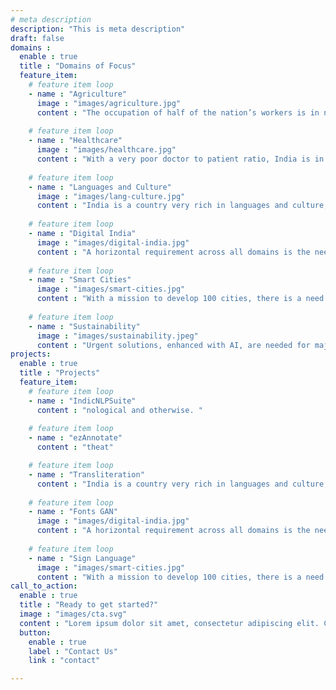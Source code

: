 ```yaml
---
# meta description
description: "This is meta description"
draft: false
domains :
  enable : true
  title : "Domains of Focus"
  feature_item:
    # feature item loop
    - name : "Agriculture"
      image : "images/agriculture.jpg"
      content : "The occupation of half of the nation’s workers is in need of solutions, both technological and otherwise. "
      
    # feature item loop
    - name : "Healthcare"
      image : "images/healthcare.jpg"
      content : "With a very poor doctor to patient ratio, India is in immediate need for AI solutions to make our doctors more effective and accessible."
      
    # feature item loop
    - name : "Languages and Culture"
      image : "images/lang-culture.jpg"
      content : "India is a country very rich in languages and culture, but very poor in resources and methods for language processing and digital restoration."
      
    # feature item loop
    - name : "Digital India"
      image : "images/digital-india.jpg"
      content : "A horizontal requirement across all domains is the need for digitisation, in which AI can play a disruptive role."
      
    # feature item loop
    - name : "Smart Cities"
      image : "images/smart-cities.jpg"
      content : "With a mission to develop 100 cities, there is a need for AI to play a significant role in making our cities more efficient and sustainable."
      
    # feature item loop
    - name : "Sustainability"
      image : "images/sustainability.jpeg"
      content : "Urgent solutions, enhanced with AI, are needed for major challenges in water scarcity, air pollution, wildlife conversation, epidemics control, and disaster management."
projects:
  enable : true
  title : "Projects"
  feature_item:
    # feature item loop
    - name : "IndicNLPSuite"
      content : "nological and otherwise. "
      
    # feature item loop
    - name : "ezAnnotate"
      content : "theat"

    # feature item loop
    - name : "Transliteration"
      content : "India is a country very rich in languages and culture, but very poor in resources and methods for language processing and digital restoration."
      
    # feature item loop
    - name : "Fonts GAN"
      image : "images/digital-india.jpg"
      content : "A horizontal requirement across all domains is the need for digitisation, in which AI can play a disruptive role."
      
    # feature item loop
    - name : "Sign Language"
      image : "images/smart-cities.jpg"
      content : "With a mission to develop 100 cities, there is a need for AI to play a significant role in making our cities more efficient and sustainable."
call_to_action:
  enable : true
  title : "Ready to get started?"
  image : "images/cta.svg"
  content : "Lorem ipsum dolor sit amet, consectetur adipiscing elit. Consequat tristique eget amet, tempus eu at consecttur."
  button:
    enable : true
    label : "Contact Us"
    link : "contact"

---
```


